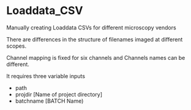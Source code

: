 # Loaddata_CSV

Manually creating Loaddata CSVs for different microscopy vendors

There are differences in the structure of filenames imaged at different scopes.


Channel mapping is fixed for six channels and Channels names can be different.


It requires three variable inputs

- path   
- projdir  [Name of project directory]
- batchname [BATCH Name)
 


